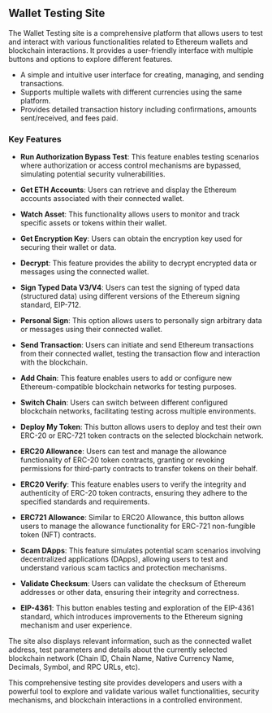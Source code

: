 ## Wallet Testing Site

The Wallet Testing site is a comprehensive platform that allows users to test and interact with various functionalities related to Ethereum wallets and blockchain interactions. It provides a user-friendly interface with multiple buttons and options to explore different features.

- A simple and intuitive user interface for creating, managing, and sending transactions.
- Supports multiple wallets with different currencies using the same platform.
- Provides detailed transaction history including confirmations, amounts sent/received, and fees paid.

### Key Features

- **Run Authorization Bypass Test**: This feature enables testing scenarios where authorization or access control mechanisms are bypassed, simulating potential security vulnerabilities.

- **Get ETH Accounts**: Users can retrieve and display the Ethereum accounts associated with their connected wallet.

- **Watch Asset**: This functionality allows users to monitor and track specific assets or tokens within their wallet.

- **Get Encryption Key**: Users can obtain the encryption key used for securing their wallet or data.

- **Decrypt**: This feature provides the ability to decrypt encrypted data or messages using the connected wallet.

- **Sign Typed Data V3/V4**: Users can test the signing of typed data (structured data) using different versions of the Ethereum signing standard, EIP-712.

- **Personal Sign**: This option allows users to personally sign arbitrary data or messages using their connected wallet.

- **Send Transaction**: Users can initiate and send Ethereum transactions from their connected wallet, testing the transaction flow and interaction with the blockchain.

- **Add Chain**: This feature enables users to add or configure new Ethereum-compatible blockchain networks for testing purposes.

- **Switch Chain**: Users can switch between different configured blockchain networks, facilitating testing across multiple environments.

- **Deploy My Token**: This button allows users to deploy and test their own ERC-20 or ERC-721 token contracts on the selected blockchain network.

- **ERC20 Allowance**: Users can test and manage the allowance functionality of ERC-20 token contracts, granting or revoking permissions for third-party contracts to transfer tokens on their behalf.

- **ERC20 Verify**: This feature enables users to verify the integrity and authenticity of ERC-20 token contracts, ensuring they adhere to the specified standards and requirements.

- **ERC721 Allowance**: Similar to ERC20 Allowance, this button allows users to manage the allowance functionality for ERC-721 non-fungible token (NFT) contracts.

- **Scam DApps**: This feature simulates potential scam scenarios involving decentralized applications (DApps), allowing users to test and understand various scam tactics and protection mechanisms.

- **Validate Checksum**: Users can validate the checksum of Ethereum addresses or other data, ensuring their integrity and correctness.

- **EIP-4361**: This button enables testing and exploration of the EIP-4361 standard, which introduces improvements to the Ethereum signing mechanism and user experience.

The site also displays relevant information, such as the connected wallet address, test parameters and details about the currently selected blockchain network (Chain ID, Chain Name, Native Currency Name, Decimals, Symbol, and RPC URLs, etc).

This comprehensive testing site provides developers and users with a powerful tool to explore and validate various wallet functionalities, security mechanisms, and blockchain interactions in a controlled environment.